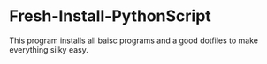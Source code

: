 # Fresh-Install-PythonScript
This program installs all baisc programs and a good dotfiles to make everything silky easy.
